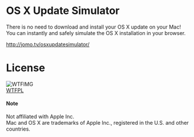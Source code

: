 # OS X Update Simulator

There is no need to download and install your OS X update on your Mac!  
You can instantly and safely simulate the OS X installation in your browser.

http://jomo.tv/osxupdatesimulator/


# License

![WTFIMG](http://www.wtfpl.net/wp-content/uploads/2012/12/logo-220x1601.png)  
[WTFPL](LICENSE.txt)

#### Note

Not affiliated with Apple Inc.  
Mac and OS X are trademarks of Apple Inc., registered in the U.S. and other countries.